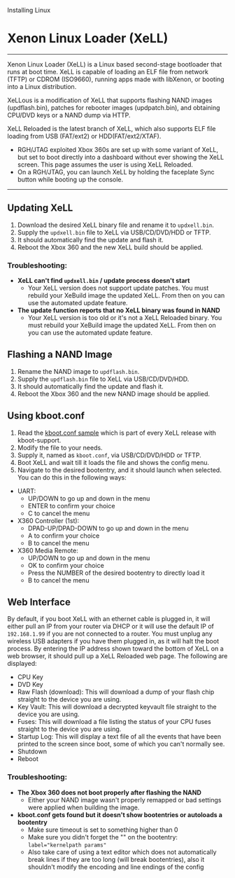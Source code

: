 Installing Linux

# Xenon Linux Loader (XeLL)

------

Xenon Linux Loader (XeLL) is a Linux based second-stage bootloader  that runs at boot time. XeLL is capable of loading an ELF file from  network (TFTP) or CDROM (ISO9660), running apps made with libXenon, or  booting into a Linux distribution. 

XeLLous is a modification of XeLL that supports flashing NAND images  (updflash.bin), patches for rebooter images (updpatch.bin), and  obtaining CPU/DVD keys or a NAND dump via HTTP. 

XeLL Reloaded is the latest branch of XeLL, which also supports ELF file loading from USB (FAT/ext2) or HDD(FAT/ext2/XTAF). 

- RGH/JTAG exploited Xbox 360s are set up with some variant of  XeLL, but set to boot directly into a dashboard without ever showing the XeLL screen. This page assumes the user is using XeLL Reloaded. 
- On a RGH/JTAG, you can launch XeLL by holding the faceplate Sync button while booting up the console.

------

## Updating XeLL

1. Download the desired XeLL binary file and rename it to `updxell.bin`. 
2. Supply the `updxell.bin` file to XeLL via USB/CD/DVD/HDD or TFTP.
3. It should automatically find the update and flash it.
4. Reboot the Xbox 360 and the new XeLL build should be applied.

### Troubleshooting:

- **XeLL can't find `updxell.bin` / update process doesn't start**
  - Your XeLL version does not support update patches. You must rebuild  your XeBuild image the updated XeLL. From then on you can use the  automated update feature.
- **The update function reports that no XeLL binary was found in NAND**
  - Your XeLL version is too old or it's not a XeLL Reloaded binary. You must rebuild your XeBuild image the updated XeLL. From then on you can  use the automated update feature.

## Flashing a NAND Image

1. Rename the NAND image to `updflash.bin`.
2. Supply the `updflash.bin` file to XeLL via USB/CD/DVD/HDD.
3. It should automatically find the update and flash it.
4. Reboot the Xbox 360 and the new NAND image should be applied.

## Using kboot.conf

1. Read the [kboot.conf sample](https://github.com/Free60Project/xell-reloaded/blob/master/kboot.conf) which is part of every XeLL release with kboot-support.
2. Modify the file to your needs.
3. Supply it, named as `kboot.conf`, via USB/CD/DVD/HDD or TFTP.
4. Boot XeLL and wait till it loads the file and shows the config menu.
5. Navigate to the desired bootentry, and it should launch when selected. You can do this in the following ways:

- UART: 
  -  UP/DOWN to go up and down in the menu
  -  ENTER to confirm your choice
  -  C to cancel the menu
- X360 Controller (1st):
  -  DPAD-UP/DPAD-DOWN to go up and down in the menu
  -  A to confirm your choice
  -  B to cancel the menu
- X360 Media Remote:
  -  UP/DOWN to go up and down in the menu
  -  OK to confirm your choice
  -  Press the NUMBER of the desired bootentry to directly load it
  -  B to cancel the menu

## Web Interface

By default, if you boot XeLL with an ethernet cable is plugged in, it will either pull an IP from your router via DHCP or it will use the  default IP of `192.168.1.99` if you are not connected to a  router. You must unplug any wireless USB adapters if you have them  plugged in, as it will halt the boot process. By entering the IP address shown toward the bottom of XeLL on a web browser, it should pull up a  XeLL Reloaded web page. The following are displayed:

- CPU Key
- DVD Key
- Raw Flash (download): This will download a dump of your flash chip straight to the device you are using. 
- Key Vault: This will download a decrypted keyvault file straight to the device you are using. 
- Fuses: This will download a file listing the status of your CPU fuses straight to the device you are using. 
- Startup Log: This will display a text file of all the events that  have been printed to the screen since boot, some of which you can't  normally see.
- Shutdown
- Reboot

### Troubleshooting:

- **The Xbox 360 does not boot properly after flashing the NAND**
  - Either your NAND image wasn't properly remapped or bad settings were applied when building the image.
- **kboot.conf gets found but it doesn't show bootentries or autoloads a bootentry**
  - Make sure timeout is set to something higher than 0
  - Make sure you didn't forget the "" on the bootentry: `label="kernelpath params"`
  - Also take care of using a text editor which does not automatically  break lines if they are too long (will break bootentries), also it  shouldn't modify the encoding and line endings of the config
